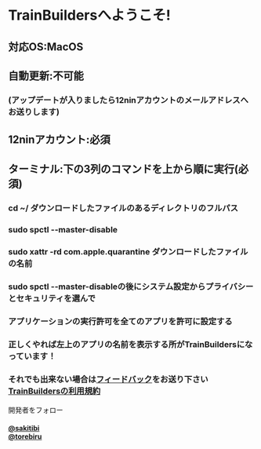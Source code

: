 # TrainBuildersへようこそ!
## 対応OS:MacOS
## 自動更新:不可能
### (アップデートが入りましたら12ninアカウントのメールアドレスへお送りします)
## 12ninアカウント:必須
## ターミナル:下の3列のコマンドを上から順に実行(必須)
### cd ~/ ダウンロードしたファイルのあるディレクトリのフルパス
### sudo spctl --master-disable
### sudo xattr -rd com.apple.quarantine ダウンロードしたファイルの名前
### sudo spctl --master-disableの後にシステム設定からプライバシーとセキュリティを選んで
### アプリケーションの実行許可を全てのアプリを許可に設定する
### 正しくやれば左上のアプリの名前を表示する所がTrainBuildersになっています！
<h3>
  それでも出来ない場合は<a href="https://sakitibi-com9.webnode.jp/page/3">フィードバック</a>をお送り下さい
  <br>
  <a href="https://sakitibi-com9.webnode.jp/page/10">TrainBuildersの利用規約</a>
</h3>
開発者をフォロー
<h4>
  <a href="https://youtube.com/@12nintvSakitibi">@sakitibi</a>
  <br>
  <a href="https://youtube.com/@torebiru">@torebiru</a>
</h4>
